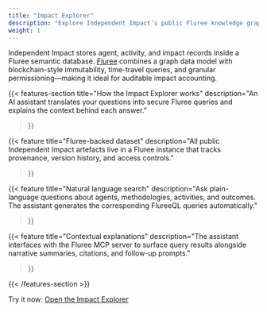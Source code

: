 ```yaml
---
title: "Impact Explorer"
description: "Explore Independent Impact’s public Fluree knowledge graph with natural language queries."
weight: 1
---
```


Independent Impact stores agent, activity, and impact records inside a Fluree semantic database. [Fluree](https://flur.ee) combines a graph data model with blockchain-style immutability, time-travel queries, and granular permissioning—making it ideal for auditable impact accounting.

{{< features-section
    title="How the Impact Explorer works"
    description="An AI assistant translates your questions into secure Fluree queries and explains the context behind each answer."
>}}

{{< feature
    title="Fluree-backed dataset"
    description="All public Independent Impact artefacts live in a Fluree instance that tracks provenance, version history, and access controls."
>}}

{{< feature
    title="Natural language search"
    description="Ask plain-language questions about agents, methodologies, activities, and outcomes. The assistant generates the corresponding FlureeQL queries automatically."
>}}

{{< feature
    title="Contextual explanations"
    description="The assistant interfaces with the Fluree MCP server to surface query results alongside narrative summaries, citations, and follow-up prompts."
>}}

{{< /features-section >}}

Try it now: [Open the Impact Explorer](https://chat.independentimpact.org/?view=chatbot)
